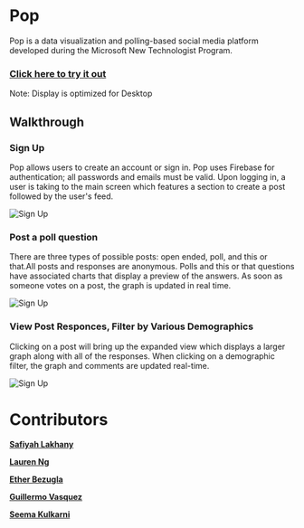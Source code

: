 # Pop 

Pop is a data visualization and polling-based social media platform developed during the Microsoft New Technologist Program.


### [Click here to try it out](https://safiyahlakhany.github.io/Pop/) 
Note: Display is optimized for Desktop



## Walkthrough

### Sign Up
Pop allows users to create an account or sign in. Pop uses Firebase for authentication; all passwords and emails must be valid. Upon logging in, a user is taking to the main screen which features a section to create a post followed by the user's feed.

<img src='http://g.recordit.co/mJv4pUHYYn.gif'  width='' alt='Sign Up' />


### Post a poll question
There are three types of possible posts: open ended, poll, and this or that.All posts and responses are anonymous. Polls and this or that questions have associated charts that display a preview of the answers. As soon as someone votes on a post, the graph is updated in real time. 

<img src='https://recordit.co/O2Ib0QlloZ.gif'  width='' alt='Sign Up' />


### View Post Responces, Filter by Various Demographics
Clicking on a post will bring up the expanded view which displays a larger graph along with all of the responses. When clicking on a demographic filter, the graph and comments are updated real-time. 


<img src='http://recordit.co/6DGUy2D6NG.gif'  width='' alt='Sign Up' />



# Contributors
**[Safiyah Lakhany](https://github.com/safiyahlakhany)**

**[Lauren Ng](https://github.com/laurenng)**

**[Ether Bezugla](https://github.com/kbezugla)**

**[Guillermo Vasquez](https://github.com/memovasquez)**

**[Seema Kulkarni](https://github.com/seemariva)**
